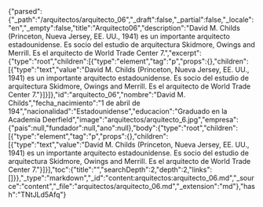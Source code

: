 {"parsed":{"_path":"/arquitectos/arquitecto_06","_draft":false,"_partial":false,"_locale":"en","_empty":false,"title":"Arquitecto06","description":"David M. Childs (Princeton, Nueva Jersey, EE. UU., 1941) es un importante arquitecto estadounidense. Es socio del estudio de arquitectura Skidmore, Owings and Merrill. Es el arquitecto de World Trade Center 7.","excerpt":{"type":"root","children":[{"type":"element","tag":"p","props":{},"children":[{"type":"text","value":"David M. Childs (Princeton, Nueva Jersey, EE. UU., 1941) es un importante arquitecto estadounidense. Es socio del estudio de arquitectura Skidmore, Owings and Merrill. Es el arquitecto de World Trade Center 7."}]}]},"id":"arquitecto_06","nombre":"David M. Childs","fecha_nacimiento":"1 de abril de 194","nacionalidad":"Estadounidense","educacion":"Graduado en la Academia Deerfield","image":"arquitectos/arquitecto_6.jpg","empresa":{"pais":null,"fundador":null,"ano":null},"body":{"type":"root","children":[{"type":"element","tag":"p","props":{},"children":[{"type":"text","value":"David M. Childs (Princeton, Nueva Jersey, EE. UU., 1941) es un importante arquitecto estadounidense. Es socio del estudio de arquitectura Skidmore, Owings and Merrill. Es el arquitecto de World Trade Center 7."}]}],"toc":{"title":"","searchDepth":2,"depth":2,"links":[]}},"_type":"markdown","_id":"content:arquitectos:arquitecto_06.md","_source":"content","_file":"arquitectos/arquitecto_06.md","_extension":"md"},"hash":"TNtJLd5Afq"}